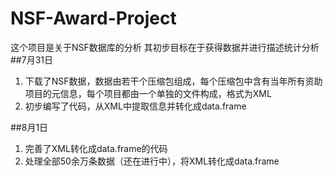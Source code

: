 # NSF-Award-Project
这个项目是关于NSF数据库的分析
其初步目标在于获得数据并进行描述统计分析
##7月31日

1. 下载了NSF数据，数据由若干个压缩包组成，每个压缩包中含有当年所有资助项目的元信息，每个项目都由一个单独的文件构成，格式为XML
2. 初步编写了代码，从XML中提取信息并转化成data.frame

##8月1日

1. 完善了XML转化成data.frame的代码
2. 处理全部50余万条数据（还在进行中），将XML转化成data.frame
